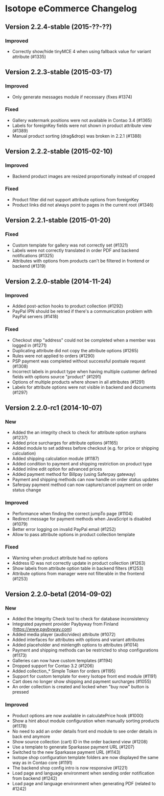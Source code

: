 Isotope eCommerce Changelog
===========================

Version 2.2.4-stable (2015-??-??)
---------------------------------

### Improved
- Correctly show/hide tinyMCE 4 when using fallback value for variant attribute (#1335)

Version 2.2.3-stable (2015-03-17)
---------------------------------

### Improved
- Only generate messages module if necessary (fixes #1374)

### Fixed
- Gallery watermark positions were not available in Contao 3.4 (#1365)
- Labels for foreignKey fields were not shown in product attribute view (#1389)
- Manual product sorting (drag&drop) was broken in 2.2.1 (#1388)


Version 2.2.2-stable (2015-02-10)
---------------------------------

### Improved
- Backend product images are resized proportionally instead of cropped

### Fixed
- Product filter did not support attribute options from foreignKey
- Product links did not always point to pages in the current root (#1346)


Version 2.2.1-stable (2015-01-20)
---------------------------------

### Fixed
- Custom template for gallery was not correctly set (#1321)
- Labels were not correctly translated in order PDF and backend notifications (#1325)
- Attributes with options from products can't be filtered in frontend or backend (#1319)


Version 2.2.0-stable (2014-11-24)
---------------------------------

### Improved
- Added post-action hooks to product collection (#1292)
- PayPal IPN should be retried if there's a communication problem with PayPal servers (#1418)

### Fixed
- Checkout step "address" could not be completed when a member was logged in (#1271)
- Duplicating attribute did not copy the attribute options (#1265)
- Rules were not applied to orders (#1290)
- PSP payment was completed without successful postsale request (#1308)
- Incorrect labels in product type when having multiple customer defined fields with options source "product" (#1291)
- Options of multiple products where shown in all attributes (#1291)
- Labels for attribute options were not visible in backend and documents (#1297)


Version 2.2.0-rc1 (2014-10-07)
--------------------------------

### New
- Added the an integrity check to check for attribute option orphans (#1237)
- Added price surcharges for attribute options (#1165)
- Added module to set address before checkout (e.g. for price or shipping calculation)
- Added shipping calculation module (#1187)
- Added condition to payment and shipping restriction on product type
- Added inline edit option for advanced prices
- Added payment method for Billpay (using Saferpay gateway)
- Payment and shipping methods can now handle on order status updates
- Saferpay payment method can now capture/cancel payment on order status change

### Improved
- Performance when finding the correct jumpTo page (#1104)
- Redirect message for payment methods when JavaScript is disabled (#1079)
- Better error logging on invalid PayPal email (#1252)
- Allow to pass attribute options in product collection template

### Fixed
- Warning when product attribute had no options
- Address ID was not correctly update in product collection (#1263)
- Show labels from attribute option table in backend filters (#1253)
- Attribute options from manager were not filterable in the frontend (#1253)


Version 2.2.0-beta1 (2014-09-02)
--------------------------------

### New
- Added the Integrity Check tool to check for database inconsistency
- Integrated payment provider Paybyway from Finland (https://www.paybyway.com)
- Added media player (audio/video) attribute (#1072)
- Added interfaces for attributes with options and variant attributes
- Added placeholder and minlength options to attributes (#1014)
- Payment and shipping methods can be restricted to shop configurations (#1173)
- Galleries can now have custom templates (#1194)
- Dropped support for Contao 3.2 (#1206)
- Added collection_* Simple Token for orders (#1195)
- Support for custom template for every Isotope front end module (#1191)
- Cart does no longer show shipping and payment surcharges (#1055)
- An order collection is created and locked when "buy now" button is pressed

### Improved
- Product options are now available in calculatePrice hook (#1000)
- Show a hint about module configuration when manually sorting products (#1178)
- No need to add an order details front end module to see order details in back end anymore
- Show source collection (cart) ID in the order backend view (#1208)
- Use a template to generate Sparkasse payment URL (#1207)
- Switched to the new Sparkasse payment URL (#1143)
- Isotope shop configuration template folders are now displayed the same way as in Contao core (#1191)
- The backend shop config intro is now responsive (#1221)
- Load page and language environment when sending order notification from backend (#1242)
- Load page and language environment when generating PDF (related to #1242)